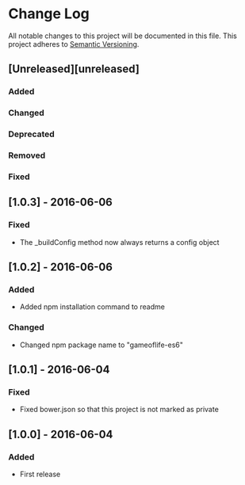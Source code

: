 # Change Log
All notable changes to this project will be documented in this file.
This project adheres to [Semantic Versioning](http://semver.org/).

## [Unreleased][unreleased]
### Added
### Changed
### Deprecated
### Removed
### Fixed

## [1.0.3] - 2016-06-06
### Fixed
- The _buildConfig method now always returns a config object 

## [1.0.2] - 2016-06-06
### Added
- Added npm installation command to readme  
### Changed
- Changed npm package name to "gameoflife-es6"

## [1.0.1] - 2016-06-04
### Fixed
- Fixed bower.json so that this project is not marked as private

## [1.0.0] - 2016-06-04
### Added
- First release
